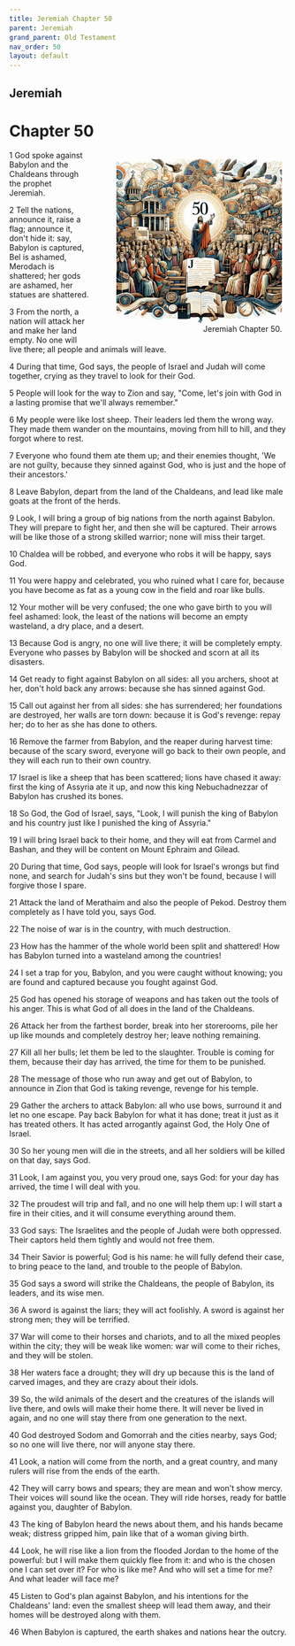 ```yaml
---
title: Jeremiah Chapter 50
parent: Jeremiah
grand_parent: Old Testament
nav_order: 50
layout: default
---
```


## Jeremiah

# Chapter 50

<figure style="float: right; margin-right: 10px;">
    <img src="/assets/Image/Jeremiah/500/50.jpg" alt="Jeremiah Chapter 50" style="width: 300px; height: 300px; float: right;padding-left: 10px;"/>
    <figcaption style="clear: both;text-align: right;">Jeremiah Chapter 50.</figcaption>
</figure>
1 God spoke against Babylon and the Chaldeans through the prophet Jeremiah.

2 Tell the nations, announce it, raise a flag; announce it, don't hide it: say, Babylon is captured, Bel is ashamed, Merodach is shattered; her gods are ashamed, her statues are shattered.

3 From the north, a nation will attack her and make her land empty. No one will live there; all people and animals will leave.

4 During that time, God says, the people of Israel and Judah will come together, crying as they travel to look for their God.

5 People will look for the way to Zion and say, "Come, let's join with God in a lasting promise that we'll always remember."

6 My people were like lost sheep. Their leaders led them the wrong way. They made them wander on the mountains, moving from hill to hill, and they forgot where to rest.

7 Everyone who found them ate them up; and their enemies thought, 'We are not guilty, because they sinned against God, who is just and the hope of their ancestors.'

8 Leave Babylon, depart from the land of the Chaldeans, and lead like male goats at the front of the herds.

9 Look, I will bring a group of big nations from the north against Babylon. They will prepare to fight her, and then she will be captured. Their arrows will be like those of a strong skilled warrior; none will miss their target.

10 Chaldea will be robbed, and everyone who robs it will be happy, says God.

11 You were happy and celebrated, you who ruined what I care for, because you have become as fat as a young cow in the field and roar like bulls.

12 Your mother will be very confused; the one who gave birth to you will feel ashamed: look, the least of the nations will become an empty wasteland, a dry place, and a desert.

13 Because God is angry, no one will live there; it will be completely empty. Everyone who passes by Babylon will be shocked and scorn at all its disasters.

14 Get ready to fight against Babylon on all sides: all you archers, shoot at her, don't hold back any arrows: because she has sinned against God.

15 Call out against her from all sides: she has surrendered; her foundations are destroyed, her walls are torn down: because it is God's revenge: repay her; do to her as she has done to others.

16 Remove the farmer from Babylon, and the reaper during harvest time: because of the scary sword, everyone will go back to their own people, and they will each run to their own country.

17 Israel is like a sheep that has been scattered; lions have chased it away: first the king of Assyria ate it up, and now this king Nebuchadnezzar of Babylon has crushed its bones.

18 So God, the God of Israel, says, "Look, I will punish the king of Babylon and his country just like I punished the king of Assyria."

19 I will bring Israel back to their home, and they will eat from Carmel and Bashan, and they will be content on Mount Ephraim and Gilead.

20 During that time, God says, people will look for Israel's wrongs but find none, and search for Judah's sins but they won't be found, because I will forgive those I spare.

21 Attack the land of Merathaim and also the people of Pekod. Destroy them completely as I have told you, says God.

22 The noise of war is in the country, with much destruction.

23 How has the hammer of the whole world been split and shattered! How has Babylon turned into a wasteland among the countries!

24 I set a trap for you, Babylon, and you were caught without knowing; you are found and captured because you fought against God.

25 God has opened his storage of weapons and has taken out the tools of his anger. This is what God of all does in the land of the Chaldeans.

26 Attack her from the farthest border, break into her storerooms, pile her up like mounds and completely destroy her; leave nothing remaining.

27 Kill all her bulls; let them be led to the slaughter. Trouble is coming for them, because their day has arrived, the time for them to be punished.

28 The message of those who run away and get out of Babylon, to announce in Zion that God is taking revenge, revenge for his temple.

29 Gather the archers to attack Babylon: all who use bows, surround it and let no one escape. Pay back Babylon for what it has done; treat it just as it has treated others. It has acted arrogantly against God, the Holy One of Israel.

30 So her young men will die in the streets, and all her soldiers will be killed on that day, says God.

31 Look, I am against you, you very proud one, says God: for your day has arrived, the time I will deal with you.

32 The proudest will trip and fall, and no one will help them up: I will start a fire in their cities, and it will consume everything around them.

33 God says: The Israelites and the people of Judah were both oppressed. Their captors held them tightly and would not free them.

34 Their Savior is powerful; God is his name: he will fully defend their case, to bring peace to the land, and trouble to the people of Babylon.

35 God says a sword will strike the Chaldeans, the people of Babylon, its leaders, and its wise men.

36 A sword is against the liars; they will act foolishly. A sword is against her strong men; they will be terrified.

37 War will come to their horses and chariots, and to all the mixed peoples within the city; they will be weak like women: war will come to their riches, and they will be stolen.

38 Her waters face a drought; they will dry up because this is the land of carved images, and they are crazy about their idols.

39 So, the wild animals of the desert and the creatures of the islands will live there, and owls will make their home there. It will never be lived in again, and no one will stay there from one generation to the next.

40 God destroyed Sodom and Gomorrah and the cities nearby, says God; so no one will live there, nor will anyone stay there.

41 Look, a nation will come from the north, and a great country, and many rulers will rise from the ends of the earth.

42 They will carry bows and spears; they are mean and won't show mercy. Their voices will sound like the ocean. They will ride horses, ready for battle against you, daughter of Babylon.

43 The king of Babylon heard the news about them, and his hands became weak; distress gripped him, pain like that of a woman giving birth.

44 Look, he will rise like a lion from the flooded Jordan to the home of the powerful: but I will make them quickly flee from it: and who is the chosen one I can set over it? For who is like me? And who will set a time for me? And what leader will face me?

45 Listen to God's plan against Babylon, and his intentions for the Chaldeans' land: even the smallest sheep will lead them away, and their homes will be destroyed along with them.

46 When Babylon is captured, the earth shakes and nations hear the outcry.


